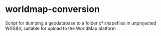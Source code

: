 worldmap-conversion
===================

Script for dumping a geodatabase to a folder of shapefiles in unprojected WGS84, suitable for upload to the WorldMap platform
